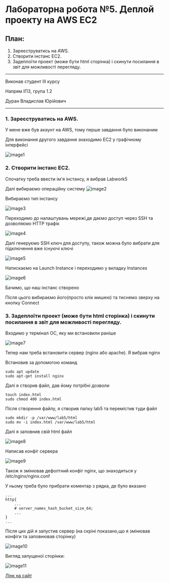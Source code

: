# Лабораторна робота №5. Деплой проекту на AWS EC2

## План:
 1. Зареєструватись на AWS.
 2. Створити інстанс EC2.
 3. Задеплоїти проект (може бути html сторінка) і скинути посилання в звіт для можливості перегляду.

---
Виконав студент ІІІ курсу

Напрям ІПЗ, група 1.2

Дуран Владислав Юрійович

---

### 1. Зареєструватись на AWS.

У мене вже був акаунт на AWS, тому перше завдання було виконаним

Для виконання другого завдання знаходимо EC2 у графічному інтерфейсі

![image1](assets/aws_interface.png)

### 2. Створити інстанс EC2.

Спочатку треба ввести ім'я інстансу, я вибрав Labwork5

Далі вибираємо операційну систему
![image2](assets/instance_creation.png)

Вибираємо тип інстансу

![image3](assets/instance_type.png)

Переходимо до налаштувань мережі,де даємо доступ через SSH та дозволяємо HTTP трафік

![image4](assets/network_settings.png)

Далі генеруємо SSH ключ для доступу, також можна було вибрати для підключення вже існуючі ключі

![image5](assets/key_creation.png)

Натискаємо на Launch Instance і переходимо у вкладку Instances

![image6](assets/instances.png)

Бачимо, що наш інстанс створено

Після цього вибираємо його(просто клік мишею) та тиснемо зверху на кнопку Connect

### 3. Задеплоїти проект (може бути html сторінка) і скинути посилання в звіт для можливості перегляду.

Входимо у термінал ОС, яку ми встановили раніше

![image7](assets/connection.png)

Тепер нам треба встановити сервер (nginx або apache). Я вибрав nginx

Встановив за допомогою команд

```
sudo apt update
sudo apt-get install nginx
```

Далі я створив файл, дав йому потрібні дозволи

```
touch index.html
sudo chmod 400 index.html
```

Після створення файлу, я створив папку lab5 та перемістив туди файл

```
sudo mkdir -p /var/www/lab5/html
sudo mv -i index.html /var/www/lab5/html
```

Далі я заповнив свій html файл

![image8](assets/html_page.png)

Написав конфіг сервера

![image9](assets/config.png)

Також я змінював дефолтний конфіг nginx, що знаходиться у /etc/nginx/nginx.conf

У ньому треба було прибрати коментар з рядка, де було вказано
```
...
http{
    ...
    # server_names_hash_bucket_size_64;
    ...
}
...
```

Після цих дій я запустив сервер (на скріні показано,що я змінював конфіги та заповнював сторінку)

![image10](assets/server_start.png)

Вигляд запущеної сторінки:

![image11](assets/done_page.png)

[Лінк на сайт](http://54.93.40.240)